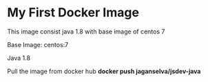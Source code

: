 # My First Docker Image

This image consist java 1.8 with base image of centos 7

Base Image: centos:7

Java 1.8

Pull the image from docker hub <b>docker push jaganselva/jsdev-java</b>
